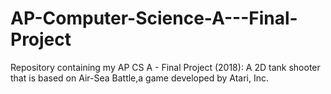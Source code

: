 # AP-Computer-Science-A---Final-Project
Repository containing my AP CS A - Final Project (2018): A 2D tank shooter that is based on Air-Sea Battle,a game developed by Atari, Inc.
